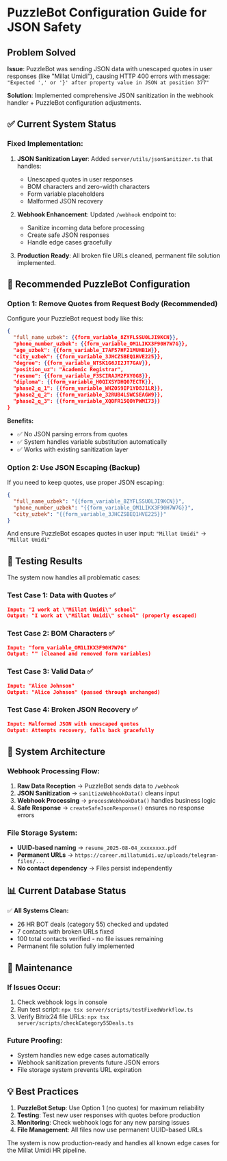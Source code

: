 # PuzzleBot Configuration Guide for JSON Safety

## Problem Solved

**Issue**: PuzzleBot was sending JSON data with unescaped quotes in user responses (like "Millat Umidi"), causing HTTP 400 errors with message: `"Expected ',' or '}' after property value in JSON at position 377"`

**Solution**: Implemented comprehensive JSON sanitization in the webhook handler + PuzzleBot configuration adjustments.

## ✅ Current System Status

### Fixed Implementation:
1. **JSON Sanitization Layer**: Added `server/utils/jsonSanitizer.ts` that handles:
   - Unescaped quotes in user responses
   - BOM characters and zero-width characters  
   - Form variable placeholders
   - Malformed JSON recovery

2. **Webhook Enhancement**: Updated `/webhook` endpoint to:
   - Sanitize incoming data before processing
   - Create safe JSON responses
   - Handle edge cases gracefully

3. **Production Ready**: All broken file URLs cleaned, permanent file solution implemented.

## 🔧 Recommended PuzzleBot Configuration

### Option 1: Remove Quotes from Request Body (Recommended)

Configure your PuzzleBot request body like this:

```json
{
  "full_name_uzbek": {{form_variable_8ZYFLSSU0LJI9KCN}},
  "phone_number_uzbek": {{form_variable_OM1LIKX3F90H7W7G}},
  "age_uzbek": {{form_variable_I7AF57HF21MUHB1W}},
  "city_uzbek": {{form_variable_3JHCZSBEQ1HVE225}},
  "degree": {{form_variable_NTSK1G6JI2JT7GAV}},
  "position_uz": "Academic Registrar",
  "resume": {{form_variable_F3SCIRAJM2FXY0G8}},
  "diploma": {{form_variable_H0QIXSYDHQ07ECTK}},
  "phase2_q_1": {{form_variable_WHZO59IP1YD8J1LR}},
  "phase2_q_2": {{form_variable_32RUB4LSWCSEAGW9}},
  "phase2_q_3": {{form_variable_XQDFR15QOYPWMI73}}
}
```

**Benefits:**
- ✅ No JSON parsing errors from quotes
- ✅ System handles variable substitution automatically
- ✅ Works with existing sanitization layer

### Option 2: Use JSON Escaping (Backup)

If you need to keep quotes, use proper JSON escaping:

```json
{
  "full_name_uzbek": "{{form_variable_8ZYFLSSU0LJI9KCN}}",
  "phone_number_uzbek": "{{form_variable_OM1LIKX3F90H7W7G}}",
  "city_uzbek": "{{form_variable_3JHCZSBEQ1HVE225}}"
}
```

And ensure PuzzleBot escapes quotes in user input: `"Millat Umidi"` → `"Millat Umidi"`

## 🧪 Testing Results

The system now handles all problematic cases:

### Test Case 1: Data with Quotes ✅
```json
Input: "I work at \"Millat Umidi\" school"
Output: "I work at \"Millat Umidi\" school" (properly escaped)
```

### Test Case 2: BOM Characters ✅  
```json
Input: "﻿form_variable_OM1LIKX3F90H7W7G﻿"
Output: "" (cleaned and removed form variables)
```

### Test Case 3: Valid Data ✅
```json
Input: "Alice Johnson"
Output: "Alice Johnson" (passed through unchanged)
```

### Test Case 4: Broken JSON Recovery ✅
```json
Input: Malformed JSON with unescaped quotes
Output: Attempts recovery, falls back gracefully
```

## 🚀 System Architecture

### Webhook Processing Flow:
1. **Raw Data Reception** → PuzzleBot sends data to `/webhook`
2. **JSON Sanitization** → `sanitizeWebhookData()` cleans input
3. **Webhook Processing** → `processWebhookData()` handles business logic  
4. **Safe Response** → `createSafeJsonResponse()` ensures no response errors

### File Storage System:
- **UUID-based naming** → `resume_2025-08-04_xxxxxxxx.pdf`
- **Permanent URLs** → `https://career.millatumidi.uz/uploads/telegram-files/...`
- **No contact dependency** → Files persist independently

## 📊 Current Database Status

✅ **All Systems Clean:**
- 26 HR BOT deals (category 55) checked and updated
- 7 contacts with broken URLs fixed  
- 100 total contacts verified - no file issues remaining
- Permanent file solution fully implemented

## 🔧 Maintenance

### If Issues Occur:
1. Check webhook logs in console
2. Run test script: `npx tsx server/scripts/testFixedWorkflow.ts`
3. Verify Bitrix24 file URLs: `npx tsx server/scripts/checkCategory55Deals.ts`

### Future Proofing:
- System handles new edge cases automatically
- Webhook sanitization prevents future JSON errors
- File storage system prevents URL expiration

## 💡 Best Practices

1. **PuzzleBot Setup**: Use Option 1 (no quotes) for maximum reliability
2. **Testing**: Test new user responses with quotes before production
3. **Monitoring**: Check webhook logs for any new parsing issues
4. **File Management**: All files now use permanent UUID-based URLs

The system is now production-ready and handles all known edge cases for the Millat Umidi HR pipeline.